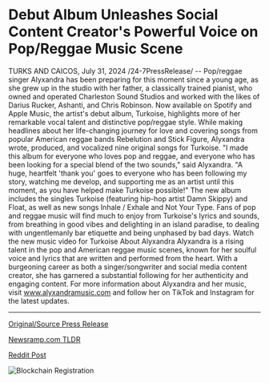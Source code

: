 # Debut Album Unleashes Social Content Creator's Powerful Voice on Pop/Reggae Music Scene

TURKS AND CAICOS, July 31, 2024 /24-7PressRelease/ -- Pop/reggae singer Alyxandra has been preparing for this moment since a young age, as she grew up in the studio with her father, a classically trained pianist, who owned and operated Charleston Sound Studios and worked with the likes of Darius Rucker, Ashanti, and Chris Robinson.  Now available on Spotify and Apple Music, the artist's debut album, Turkoise, highlights more of her remarkable vocal talent and distinctive pop/reggae style. While making headlines about her life-changing journey for love and covering songs from popular American reggae bands Rebelution and Stick Figure, Alyxandra wrote, produced, and vocalized nine original songs for Turkoise.  "I made this album for everyone who loves pop and reggae, and everyone who has been looking for a special blend of the two sounds," said Alyxandra. "A huge, heartfelt 'thank you' goes to everyone who has been following my story, watching me develop, and supporting me as an artist until this moment, as you have helped make Turkoise possible!"  The new album includes the singles Turkoise (featuring hip-hop artist Damn Skippy) and Float, as well as new songs Inhale / Exhale and Not Your Type. Fans of pop and reggae music will find much to enjoy from Turkoise's lyrics and sounds, from breathing in good vibes and delighting in an island paradise, to dealing with ungentlemanly bar etiquette and being unphased by bad days.  Watch the new music video for Turkoise  About Alyxandra Alyxandra is a rising talent in the pop and American reggae music scenes, known for her soulful voice and lyrics that are written and performed from the heart. With a burgeoning career as both a singer/songwriter and social media content creator, she has garnered a substantial following for her authenticity and engaging content. For more information about Alyxandra and her music, visit www.alyxandramusic.com and follow her on TikTok and Instagram for the latest updates. 

---

[Original/Source Press Release](https://www.24-7pressrelease.com/press-release/512946/debut-album-unleashes-social-content-creators-powerful-voice-on-popreggae-music-scene)
                    

[Newsramp.com TLDR](None) 



[Reddit Post](https://www.reddit.com/r/Lifestyle_Culture/comments/1eggxvs/popreggae_singer_alyxandra_releases_debut_album/) 



![Blockchain Registration](https://cdn.newsramp.app/24-7PressRelease/qrcode/247/31/openN5Xb.webp)